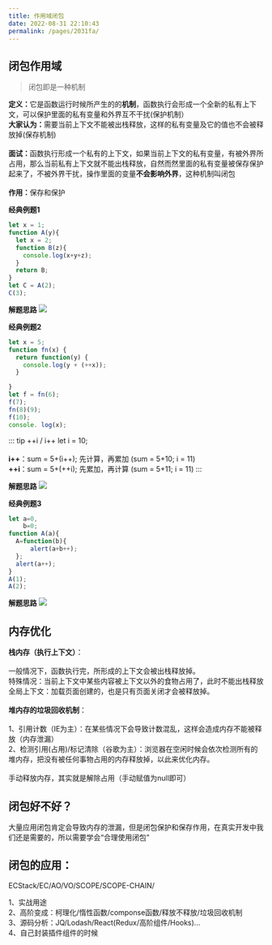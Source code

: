 ```yaml
---
title: 作用域闭包
date: 2022-08-31 22:10:43
permalink: /pages/2031fa/
---
```


## 闭包作用域
> 闭包即是一种机制

<b>定义：</b>它是函数运行时候所产生的的**机制**，函数执行会形成一个全新的私有上下文，可以保护里面的私有变量和外界互不干扰(保护机制）<br>
<b>大家认为：</b>需要当前上下文不能被出栈释放，这样的私有变量及它的值也不会被释放掉(保存机制)<br><br>
<b>面试：</b>函数执行形成一个私有的上下文，如果当前上下文的私有变量，有被外界所占用，那么当前私有上下文就不能出栈释放，自然而然里面的私有变量被保存保护起来了，不被外界干扰，操作里面的变量**不会影响外界**，这种机制叫闭包<br><br>
<b>作用：</b>保存和保护


<b>经典例题1</b>

``` js
let x = 1; 
function A(y){
  let x = 2; 
  function B(z){
    console.log(x+y+z);
  }
  return B; 
}
let C = A(2); 
C(3); 
```

<b>解题思路</b>
![](https://tva1.sinaimg.cn/large/007S8ZIlly1gh8adznzhnj31460u07n5.jpg)

<b>经典例题2</b>

``` js
let x = 5; 
function fn(x) {
  return function(y) {
    console.log(y + (++x));
  }

}
let f = fn(6); 
f(7); 
fn(8)(9); 
f(10); 
console. log(x); 
```

::: tip ++i / i++
let i = 10; <br><br>
<b>i++</b>：sum = 5+(i++); 先计算，再累加 (sum = 5+10; i = 11)<br>
<b>++i</b>：sum = 5+(++i); 先累加，再计算 (sum = 5+11; i = 11)
:::

<b>解题思路</b>
![](https://tva1.sinaimg.cn/large/007S8ZIlly1gha699418vj314g0esdi1.jpg)

<b>经典例题3</b>

``` js
let a=0,
    b=0;
function A(a){
  A=function(b){
      alert(a+b++);
  };
  alert(a++);
}
A(1);
A(2);
```

<b>解题思路</b>
![](https://tva1.sinaimg.cn/large/007S8ZIlly1gha810v2wdj31gm0sa41l.jpg)

## 内存优化

<b>栈内存（执行上下文）</b>：<br><br>
一般情况下，函数执行完，所形成的上下文会被出栈释放掉。<br>
特殊情况：当前上下文中某些内容被上下文以外的食物占用了，此时不能出栈释放<br>
全局上下文：加载页面创建的，也是只有页面关闭才会被释放掉。
<br><br>
<b>堆内存的垃圾回收机制</b>：<br><br>
1、引用计数（IE为主）：在某些情况下会导致计数混乱，这样会造成内存不能被释放（内存泄漏）<br>
2、检测引用(占用)/标记清除（谷歌为主）：浏览器在空闲时候会依次检测所有的堆内存，把没有被任何事物占用的内存释放掉，以此来优化内存。<br><br>
手动释放内存，其实就是解除占用（手动赋值为null即可）

## 闭包好不好？

大量应用闭包肯定会导致内存的泄漏，但是闭包保护和保存作用，在真实开发中我们还是需要的，所以需要学会“合理使用闭包”

## 闭包的应用：

ECStack/EC/AO/VO/SCOPE/SCOPE-CHAIN/

1、实战用途<br>
2、高阶变成：柯理化/惰性函数/componse函数/释放不释放/垃圾回收机制<br>
3、源码分析：JQ/Lodash/React(Redux/高阶组件/Hooks)... <br>
4、自己封装插件组件的时候
